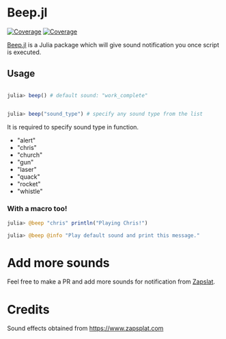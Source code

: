# Beep.jl

[![Coverage](https://codecov.io/gh/arubhardwaj/Beep.jl/branch/master/graph/badge.svg)](https://codecov.io/gh/arubhardwaj/Beep.jl)
[![Coverage](https://coveralls.io/repos/github/arubhardwaj/Beep.jl/badge.svg?branch=master)](https://coveralls.io/github/arubhardwaj/Beep.jl?branch=master)


[Beep.jl](https://github.com/arubhardwaj/Beep.jl) is a Julia package which will give sound notification you once script is executed. 

## Usage
```julia

julia> beep() # default sound: "work_complete"


julia> beep("sound_type") # specify any sound type from the list

```

It is required to specify sound type in function.

-    "alert" 
-    "chris"
-    "church" 
-    "gun" 
-    "laser" 
-    "quack" 
-    "rocket" 
-    "whistle"


### With a macro too!

```julia
julia> @beep "chris" println("Playing Chris!")

julia> @beep @info "Play default sound and print this message."
```

# Add more sounds

Feel free to make a PR and add more sounds for notification from [Zapslat](https://www.zapsplat.com/).


# Credits

Sound effects obtained from https://www.zapsplat.com
